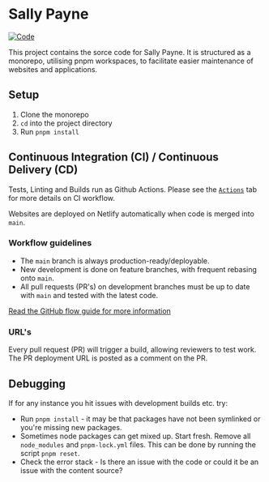# Sally Payne

[![Code](https://github.com/nonbreakingspaceltd/sallypayne/actions/workflows/code.yml/badge.svg)](https://github.com/nonbreakingspaceltd/sallypayne/actions/workflows/code.yml)

This project contains the sorce code for Sally Payne. It is structured as a monorepo, utilising pnpm workspaces, to facilitate easier maintenance of websites and applications.

## Setup

1. Clone the monorepo
2. `cd` into the project directory
3. Run `pnpm install`

## Continuous Integration (CI) / Continuous Delivery (CD)

Tests, Linting and Builds run as Github Actions. Please see the [`Actions`](https://github.com/nonbreakingspaceltd/sallypayne/actions)
tab for more details on CI workflow.

Websites are deployed on Netlify automatically when code is merged into `main`.

### Workflow guidelines

- The `main` branch is always production-ready/deployable.
- New development is done on feature branches, with frequent rebasing onto `main`.
- All pull requests (PR's) on development branches must be up to date with `main` and tested with the latest code.

[Read the GitHub flow guide for more information](https://guides.github.com/introduction/flow/)

### URL's

Every pull request (PR) will trigger a build, allowing reviewers to test work. The PR deployment URL is posted as a comment on the PR.

## Debugging

If for any instance you hit issues with development builds etc. try:

- Run `pnpm install` - it may be that packages have not been symlinked or you're missing new packages.
- Sometimes node packages can get mixed up. Start fresh. Remove all `node_modules` and `pnpm-lock.yml` files. This can be done by running the script `pnpm reset`.
- Check the error stack - Is there an issue with the code or could it be an issue with the content source?
